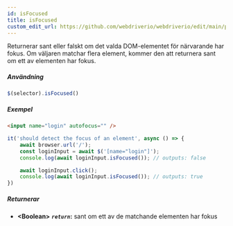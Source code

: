 ```yaml
---
id: isFocused
title: isFocused
custom_edit_url: https://github.com/webdriverio/webdriverio/edit/main/packages/webdriverio/src/commands/element/isFocused.ts
---
```


Returnerar sant eller falskt om det valda DOM-elementet för närvarande har fokus. Om väljaren matchar
flera element, kommer den att returnera sant om ett av elementen har fokus.

##### Användning

```js
$(selector).isFocused()
```

##### Exempel

```html title="index.html"
<input name="login" autofocus="" />
```

```js title="hasFocus.js"
it('should detect the focus of an element', async () => {
    await browser.url('/');
    const loginInput = await $('[name="login"]');
    console.log(await loginInput.isFocused()); // outputs: false

    await loginInput.click();
    console.log(await loginInput.isFocused()); // outputs: true
})
```

##### Returnerar

- **&lt;Boolean&gt;**
            **<code><var>return</var></code>:**          sant om ett av de matchande elementen har fokus